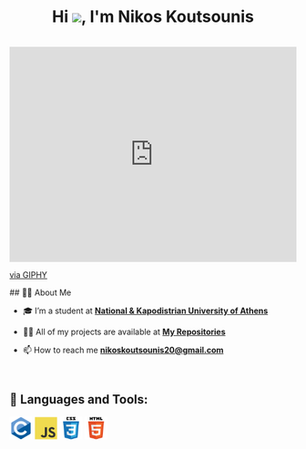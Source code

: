 <h1 align="center">Hi <img src="https://raw.githubusercontent.com/MartinHeinz/MartinHeinz/master/wave.gif" width="30px">, I'm Nikos Koutsounis</h1>
<br>
<div style="width:100%;height:0;padding-bottom:75%;position:relative;"><iframe src="https://giphy.com/embed/GRVM7bxdn7yEFWTN6i" width="100%" height="100%" style="position:absolute" frameBorder="0" class="giphy-embed" allowFullScreen></iframe></div><p><a href="https://giphy.com/gifs/scaler-official-chill-office-work-from-home-GRVM7bxdn7yEFWTN6i">via GIPHY</a></p>
## 🙋‍♂️ About Me

- :mortar_board: I’m a student at  **[National & Kapodistrian University of Athens](https://www.uoa.gr/)** 

- 👨‍💻 All of my projects are available at **[My Repositories](https://github.com/lifeguard1?tab=repositories)**

- 📫 How to reach me **nikoskoutsounis20@gmail.com**

<br>

## 🚀 Languages and Tools:
<p align="left">
<a href="https://www.cprogramming.com/" target="_blank" rel="noreferrer"> <img src="https://raw.githubusercontent.com/devicons/devicon/master/icons/c/c-original.svg" alt="c" width="40" height="40"/></a>
<a href="https://www.w3schools.com/js/" target="_blank" rel="noreferrer"> <img src="https://raw.githubusercontent.com/devicons/devicon/master/icons/javascript/javascript-original.svg" alt="javascript" width="40" height="40"/></a>
<a href="https://www.w3schools.com/css/" target="_blank" rel="noreferrer"> <img src="https://raw.githubusercontent.com/devicons/devicon/master/icons/css3/css3-original-wordmark.svg" alt="css3" width="40" height="40"/></a>
<a href="https://www.w3.org/html/" target="_blank" rel="noreferrer"> <img src="https://raw.githubusercontent.com/devicons/devicon/master/icons/html5/html5-original-wordmark.svg" alt="html5" width="40" height="40"/> </a>
</p>

<br>
